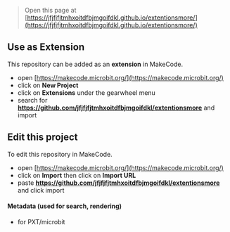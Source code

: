 
> Open this page at [https://jfjfjfjtmhxoitdfbjmgoifdkl.github.io/extentionsmore/](https://jfjfjfjtmhxoitdfbjmgoifdkl.github.io/extentionsmore/)

## Use as Extension

This repository can be added as an **extension** in MakeCode.

* open [https://makecode.microbit.org/](https://makecode.microbit.org/)
* click on **New Project**
* click on **Extensions** under the gearwheel menu
* search for **https://github.com/jfjfjfjtmhxoitdfbjmgoifdkl/extentionsmore** and import

## Edit this project

To edit this repository in MakeCode.

* open [https://makecode.microbit.org/](https://makecode.microbit.org/)
* click on **Import** then click on **Import URL**
* paste **https://github.com/jfjfjfjtmhxoitdfbjmgoifdkl/extentionsmore** and click import

#### Metadata (used for search, rendering)

* for PXT/microbit
<script src="https://makecode.com/gh-pages-embed.js"></script><script>makeCodeRender("{{ site.makecode.home_url }}", "{{ site.github.owner_name }}/{{ site.github.repository_name }}");</script>
